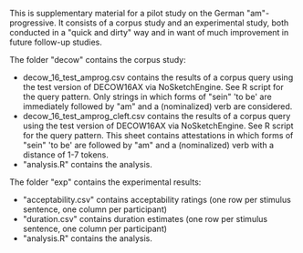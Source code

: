 This is supplementary material for a pilot study on the German "am"-progressive.
It consists of a corpus study and an experimental study, both conducted in a "quick and dirty" way and in want of much improvement in future follow-up studies.

The folder "decow" contains the corpus study:
- decow_16_test_amprog.csv contains the results of a corpus query using the test version of DECOW16AX via NoSketchEngine. See R script for the query pattern. Only strings in which forms of "sein" 'to be' are immediately followed by "am" and a (nominalized) verb are considered.
- decow_16_test_amprog_cleft.csv contains the results of a corpus query using the test version of DECOW16AX via NoSketchEngine. See R script for the query pattern. This sheet contains attestations in which forms of "sein" 'to be' are followed by "am" and a (nominalized) verb with a distance of 1-7 tokens.
- "analysis.R" contains the analysis.


The folder "exp" contains the experimental results:
- "acceptability.csv" contains acceptability ratings (one row per stimulus sentence, one column per participant)
- "duration.csv" contains duration estimates (one row per stimulus sentence, one column per participant)
- "analysis.R" contains the analysis.
